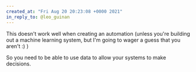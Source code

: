 ```yaml
---
created_at: "Fri Aug 20 20:23:08 +0000 2021"
in_reply_to: @leo_guinan
---
```


This doesn't work well when creating an automation (unless you're building out a machine learning system, but I'm going to wager a guess that you aren't :) )

So you need to be able to use data to allow your systems to make decisions.